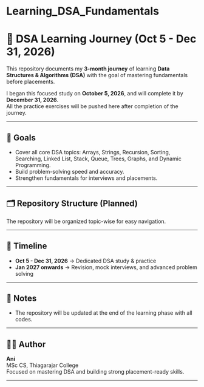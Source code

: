 # Learning_DSA_Fundamentals
# 🚀 DSA Learning Journey (Oct 5 - Dec 31, 2026)

This repository documents my **3-month journey** of learning **Data Structures & Algorithms (DSA)** with the goal of mastering fundamentals before placements.  

I began this focused study on **October 5, 2026**, and will complete it by **December 31, 2026**.  
All the practice exercises will be pushed here after completion of the journey.

---

## 🎯 Goals
- Cover all core DSA topics: Arrays, Strings, Recursion, Sorting, Searching, Linked List, Stack, Queue, Trees, Graphs, and Dynamic Programming.
- Build problem-solving speed and accuracy.
- Strengthen fundamentals for interviews and placements.

---

## 🗂️ Repository Structure (Planned)
The repository will be organized topic-wise for easy navigation.

---

## 📆 Timeline
- **Oct 5 - Dec 31, 2026** -> Dedicated DSA study & practice
- **Jan 2027 onwards** -> Revision, mock interviews, and advanced problem solving

---

## 📌 Notes
- The repository will be updated at the end of the learning phase with all codes.

---

## 👨‍💻 Author
**Ani**  
MSc CS, Thiagarajar College  
Focused on mastering DSA and building strong placement-ready skills.

---
